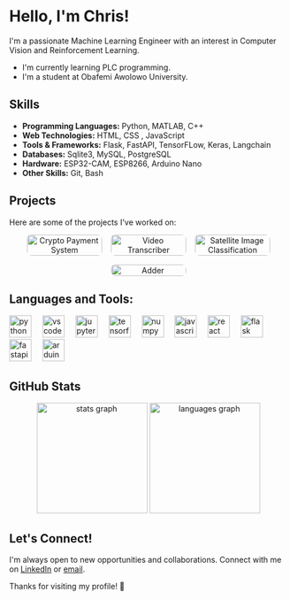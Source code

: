<!-- <div align="center">
  <img height="200" src="https://i.imgflip.com/65efzo.gif"  />
</div>
-->

# Hello, I'm Chris!

I'm a passionate Machine Learning Engineer with an interest in Computer Vision and Reinforcement Learning.

-  I'm currently learning PLC programming.
-  I'm a student at Obafemi Awolowo University.
<!-- -  I'm currently working on [Current Project or Focus]. -->
<!-- -  How to reach me: [My Email](christopheraliu07@gmail.com) | [My Linkedin](https://linkedin/al/al-chris) -->

<!-- ## Connect with me: -->

<!-- [![LinkedIn](https://raw.githubusercontent.com/rahuldkjain/github-profile-readme-generator/master/src/images/icons/Social/linked-in-alt.svg)](https://linkedin.com/in/al-chris) -->
<!-- [<img src="https://raw.githubusercontent.com/rahuldkjain/github-profile-readme-generator/master/src/images/icons/Social/linked-in-alt.svg" alt="CSS3" width="40" height="40"/>](https://linkedin.com/in/al-chris) -->

## Skills

- **Programming Languages:** Python, MATLAB, C++
- **Web Technologies:** HTML, CSS , JavaScript
- **Tools & Frameworks:** Flask, FastAPI, TensorFLow, Keras, Langchain
- **Databases:** Sqlite3, MySQL, PostgreSQL
- **Hardware:** ESP32-CAM, ESP8266, Arduino Nano
- **Other Skills:** Git, Bash

## Projects

Here are some of the projects I've worked on:

<div align="center" style="display: flex; flex-wrap: wrap; gap: 16px; justify-content: center;">

  <a href="https://github.com/al-chris/Crypto-Payment-System" style="flex: 1 1 calc(33.333% - 32px); max-width: calc(33.333% - 32px); text-align: center; box-sizing: border-box;">
          <img src="https://github-readme-stats.vercel.app/api/pin/?username=al-chris&repo=Crypto-Payment-System&theme=dracula&hide_border=false" alt="Crypto Payment System" style="width: 100%; height: auto; border-radius: 8px;" />
        </a>

  <a href="https://github.com/al-chris/Video_transcriber" style="flex: 1 1 calc(33.333% - 32px); max-width: calc(33.333% - 32px); text-align: center; box-sizing: border-box;">
    <img src="https://github-readme-stats.vercel.app/api/pin/?username=al-chris&repo=Video_transcriber&theme=dracula&hide_border=false" alt="Video Transcriber" style="width: 100%; height: auto; border-radius: 8px;" />
  </a>

  <a href="https://github.com/al-chris/satelliteImageClassification" style="flex: 1 1 calc(33.333% - 32px); max-width: calc(33.333% - 32px); text-align: center; box-sizing: border-box;">
    <img src="https://github-readme-stats.vercel.app/api/pin/?username=al-chris&repo=satelliteImageClassification&theme=dracula&hide_border=false" alt="Satellite Image Classification" style="width: 100%; height: auto; border-radius: 8px;" />
  </a>

  <a href="https://github.com/al-chris/Adder" style="flex: 1 1 calc(33.333% - 32px); max-width: calc(33.333% - 32px); text-align: center; box-sizing: border-box;">
    <img src="https://github-readme-stats.vercel.app/api/pin/?username=al-chris&repo=Adder&theme=dracula&hide_border=false" alt="Adder" style="width: 100%; height: auto; border-radius: 8px;" />
  </a>

</div>



## Languages and Tools:

<div align="left">
  <img src="https://cdn.jsdelivr.net/gh/devicons/devicon/icons/python/python-original.svg" height="40" alt="python logo"  />
  <img width="12" />
  <img src="https://cdn.jsdelivr.net/gh/devicons/devicon/icons/vscode/vscode-original.svg" height="40" alt="vscode logo"  />
  <img width="12" />
  <img src="https://cdn.jsdelivr.net/gh/devicons/devicon/icons/jupyter/jupyter-original.svg" height="40" alt="jupyter logo"  />
  <img width="12" />
  <img src="https://cdn.jsdelivr.net/gh/devicons/devicon/icons/tensorflow/tensorflow-original.svg" height="40" alt="tensorflow logo"  />
  <img width="12" />
  <img src="https://cdn.jsdelivr.net/gh/devicons/devicon/icons/numpy/numpy-original.svg" height="40" alt="numpy logo"  />
  <img width="12" />
  <img src="https://cdn.jsdelivr.net/gh/devicons/devicon/icons/javascript/javascript-original.svg" height="40" alt="javascript logo"  />
  <img width="12" />
  <img src="https://cdn.jsdelivr.net/gh/devicons/devicon/icons/react/react-original.svg" height="40" alt="react logo"  />
  <img width="12" />
  <img src="https://cdn.jsdelivr.net/gh/devicons/devicon/icons/flask/flask-original.svg" height="40" alt="flask logo"  />
  <img width="12" />
  <img src="https://cdn.jsdelivr.net/gh/devicons/devicon/icons/fastapi/fastapi-original.svg" height="40" alt="fastapi logo"  />
  <img width="12" />
  <img src="https://cdn.jsdelivr.net/gh/devicons/devicon/icons/arduino/arduino-original.svg" height="40" alt="arduino logo"  />
</div>



## GitHub Stats

<div align="center">
  <img src="https://github-readme-stats.vercel.app/api?username=al-chris&hide_title=false&hide_rank=false&show_icons=true&include_all_commits=true&count_private=true&disable_animations=false&theme=dracula&locale=en&hide_border=false&order=1" height="200" alt="stats graph"  />
  <img src="https://github-readme-stats.vercel.app/api/top-langs?username=al-chris&locale=en&hide_title=false&layout=compact&card_width=320&langs_count=5&theme=dracula&theme=dracula&order=2" height="200" alt="languages graph"  />
</div>

<!--
## Recent Blog Posts

- [Blog Post 1 Title](Link to Blog Post 1)
- [Blog Post 2 Title](Link to Blog Post 2)
- [Blog Post 3 Title](Link to Blog Post 3)
-->

## Let's Connect!

I'm always open to new opportunities and collaborations. Connect with me on [LinkedIn](https://linkedin.com/in/al-chris) or [email](mailto:christopheraliu07@gmail.com).

Thanks for visiting my profile! 🐸
